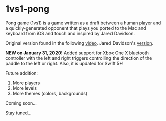 # 1vs1-pong

Pong game (1vs1) is a game written as a draft between a human player and a quickly-generated opponent that plays you ported to the Mac and keyboard from iOS and touch and inspired by Jared Davidson.

Original version found in the following [video](https://www.youtube.com/watch?v=LdL99CH23E8).
Jared Davidson's [version](https://github.com/Archetapp/Pong).

**NEW on January 31, 2020!** Added support for Xbox One X bluetooth controller with the left and right triggers controlling the direction of the paddle to the left or right.  Also, it is updated for Swift 5+!

Future addition:

1. More players
2. More levels
3. More themes (colors, backgrounds)

Coming soon...

Stay tuned...
